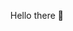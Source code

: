 <p align="center" font-size="20">Hello there 👋</p>


<!--<p align="center"><img src="kael.gif" width=100px> <img src="sylvanas.gif" width=138px><img src="illidan.gif" width=138px></p>
<p align="center"><img src="grass.gif" width=100% height=100px></p> -->
<p></p>
